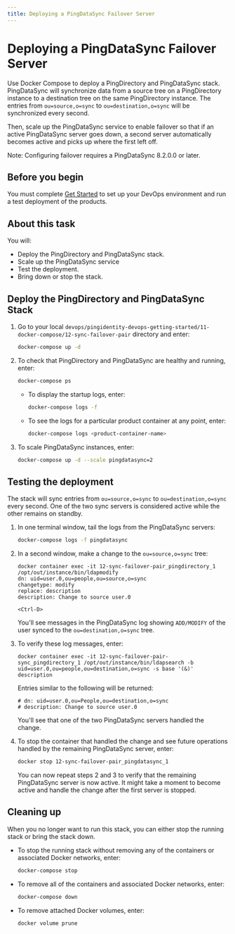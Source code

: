 ```yaml
---
title: Deploying a PingDataSync Failover Server
---
```

# Deploying a PingDataSync Failover Server

Use Docker Compose to deploy a PingDirectory and PingDataSync stack. PingDataSync will synchronize data from a source tree on a PingDirectory instance to a destination tree on the same PingDirectory instance. The entries from `ou=source,o=sync` to `ou=destination,o=sync` will be synchronized every second.

Then, scale up the PingDataSync service to enable failover so that if an active PingDataSync server goes down, a second server automatically becomes active and picks up where the first left off.

Note: Configuring failover requires a PingDataSync 8.2.0.0 or later.

## Before you begin

You must complete [Get Started](../get-started/getStarted.md) to set up your DevOps environment and run a test deployment of the products.

## About this task

You will:

* Deploy the PingDirectory and PingDataSync stack.
* Scale up the PingDataSync service
* Test the deployment.
* Bring down or stop the stack.

## Deploy the PingDirectory and PingDataSync Stack

1. Go to your local `devops/pingidentity-devops-getting-started/11-docker-compose/12-sync-failover-pair` directory and enter:

      ```sh
      docker-compose up -d
      ```

1. To check that PingDirectory and PingDataSync are healthy and running, enter:

      ```sh
      docker-compose ps
      ```

      * To display the startup logs, enter:

         ```sh
         docker-compose logs -f
         ```

      * To see the logs for a particular product container at any point, enter:

         ```sh
         docker-compose logs <product-container-name>
         ```

1. To scale PingDataSync instances, enter:

      ```sh
      docker-compose up -d --scale pingdatasync=2
      ```

## Testing the deployment

The stack will sync entries from `ou=source,o=sync` to `ou=destination,o=sync` every second. One of the two sync servers is considered active while the other remains on standby.

1. In one terminal window, tail the logs from the PingDataSync servers:

      ```sh
      docker-compose logs -f pingdatasync
      ```

1. In a second window, make a change to the `ou=source,o=sync` tree:

      ```text
      docker container exec -it 12-sync-failover-pair_pingdirectory_1 /opt/out/instance/bin/ldapmodify
      dn: uid=user.0,ou=people,ou=source,o=sync
      changetype: modify
      replace: description
      description: Change to source user.0

      <Ctrl-D>
      ```

      You'll see messages in the PingDataSync log showing `ADD/MODIFY` of the user synced to the `ou=destination,o=sync` tree.

1. To verify these log messages, enter:

      ```text
      docker container exec -it 12-sync-failover-pair-sync_pingdirectory_1 /opt/out/instance/bin/ldapsearch -b uid=user.0,ou=people,ou=destination,o=sync -s base '(&)' description
      ```

      Entries similar to the following will be returned:

      ```text
      # dn: uid=user.0,ou=People,ou=destination,o=sync
      # description: Change to source user.0
      ```

    You'll see that one of the two PingDataSync servers handled the change.

1. To stop the container that handled the change and see future operations handled by the remaining PingDataSync server, enter:

      ```sh
      docker stop 12-sync-failover-pair_pingdatasync_1
      ```

      You can now repeat steps 2 and 3 to verify that the remaining PingDataSync server is now active. It might take a moment to become active and handle the change after the first server is stopped.

## Cleaning up

When you no longer want to run this stack, you can either stop the running stack or bring the stack down.

* To stop the running stack without removing any of the containers or associated Docker networks, enter:

    ```sh
    docker-compose stop
    ```

* To remove all of the containers and associated Docker networks, enter:

    ```sh
    docker-compose down
    ```

* To remove attached Docker volumes, enter:

    ```sh
    docker volume prune
    ```
